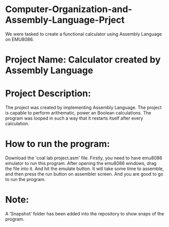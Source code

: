 # Computer-Organization-and-Assembly-Language-Prject
We were tasked to create a functional calculator using Assembly Language on EMU8086.
# Project Name: Calculator created by Assembly Language
# Project Description:
The project was created by implementing Assembly Language. The project is capable to perform arithematic, power an Boolean calculations. The program was looped in such a way that it restarts itself after every calculation.
# How to run the program:
Download the 'coal lab project.asm' file. Firstly, you need to have emu8086 emulator to run this program. After opening the emu8086 windows, drag the file into it. And hit the emulate button. It will take some time to assemble, and then press the run button on assembler screen. And you are good to go to run the program.
# Note:
A 'Snapshot' folder has been added into the repository to show snaps of the program.
